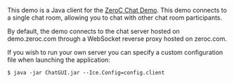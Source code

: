 This demo is a Java client for the [ZeroC Chat Demo](https://zeroc.com/chat/index.html). This demo connects to a single chat room, allowing you to chat with other chat room participants.

By default, the demo connects to the chat server hosted on demo.zeroc.com through a WebSocket reverse proxy hosted on zeroc.com.

If you wish to run your own server you can specify a custom configuration file when launching the application:

    $ java -jar ChatGUI.jar --Ice.Config=config.client
